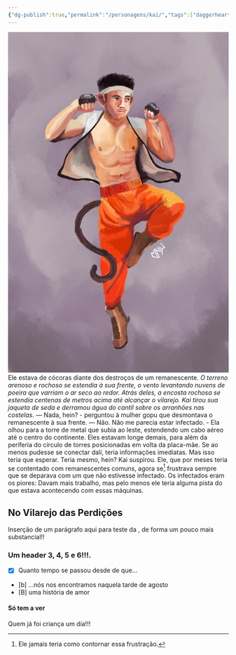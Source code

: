 ```yaml
---
{"dg-publish":true,"permalink":"/personagens/kai/","tags":["daggerheart"]}
---
```



![pers_k.jpg|right -----|420](/img/user/Imagens/Personagens/pers_k.jpg)Ele estava de cócoras diante dos destroços de um remanescente. _O terreno arenoso e rochoso se estendia à sua frente, o vento levantando nuvens de poeira que varriam o ar seco ao redor. Atrás deles, a encosta rochosa se estendia centenas de metros acima até alcançar o vilarejo. Kai tirou sua jaqueta de seda e derramou água do cantil sobre os arranhões nas costelas._
— Nada, hein? - perguntou à mulher gopu que desmontava o remanescente à sua frente.
— Não. Não me parecia estar infectado. - Ela olhou para a torre de metal que subia ao leste, estendendo um cabo aéreo até o centro do continente. Eles estavam longe demais, para além da periferia do círculo de torres posicionadas em volta da placa-mãe. Se ao menos pudesse se conectar dali, teria informações imediatas. Mas isso teria que esperar.
Teria mesmo, hein?
Kai suspirou. Ele, que por meses teria se contentado com remanescentes comuns, agora se[^1] frustrava sempre que se deparava com um que não estivesse infectado. Os infectados eram os piores: Davam mais trabalho, mas pelo menos ele teria alguma pista do que estava acontecendo com essas máquinas.

## No Vilarejo das Perdições
Inserção de um parágrafo aqui para teste da , de forma um pouco mais substancial!!

### Um header 3, 4, 5 e 6!!!.

- [x] Quanto tempo se passou desde de que...
- [b] ...nós nos encontramos naquela tarde de agosto
- [B] uma história de amor

#### Só tem a ver


Quem já foi criança um dia!!!





[^1]: Ele jamais teria como contornar essa frustração.
